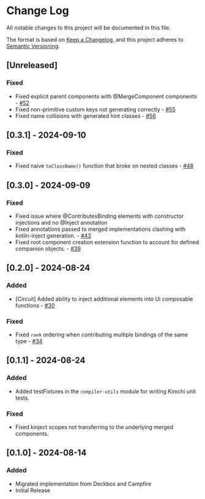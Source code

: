 # Change Log

All notable changes to this project will be documented in this file.

The format is based on [Keep a Changelog](https://keepachangelog.com/en/1.0.0/),
and this project adheres to [Semantic Versioning](https://semver.org/spec/v2.0.0.html).

## [Unreleased]

<!--
### Added

### Changed

### Deprecated

### Removed

### Fixed

### Other Notes & Contributions
-->

### Fixed

- Fixed explicit parent components with @MergeComponent components - [#52](https://github.com/r0adkll/kimchi/pull/52)
- Fixed non-primitive custom keys not generating correctly - [#55](https://github.com/r0adkll/kimchi/pull/55)
- Fixed name collisions with generated hint classes - [#56](https://github.com/r0adkll/kimchi/pull/56)

## [0.3.1] - 2024-09-10

### Fixed

- Fixed naive `toClassName()` function that broke on nested classes - [#48](https://github.com/r0adkll/kimchi/pull/48)

## [0.3.0] - 2024-09-09

### Fixed

- Fixed issue where @ContributesBinding elements with constructor injections and no @Inject annotation
- Fixed annotations passed to merged implementations clashing with kotlin-inject generation. - [#43](https://github.com/r0adkll/kimchi/pull/43)
- Fixed root component creation extension function to account for defined companion objects. - [#39](https://github.com/r0adkll/kimchi/pull/39)

## [0.2.0] - 2024-08-24

### Added

- [Circuit] Added ability to inject additional elements into Ui composable functions - [#30](https://github.com/r0adkll/kimchi/pull/30)

### Fixed

- Fixed `rank` ordering when contributing multiple bindings of the same type - [#34](https://github.com/r0adkll/kimchi/pull/34)

## [0.1.1] - 2024-08-24

### Added

- Added testFixtures in the `compiler-utils` module for writing Kimchi unit tests.

### Fixed

- Fixed kinject scopes not transferring to the underlying merged components.


## [0.1.0] - 2024-08-14

### Added

- Migrated implementation from Deckbox and Campfire
- Initial Release
